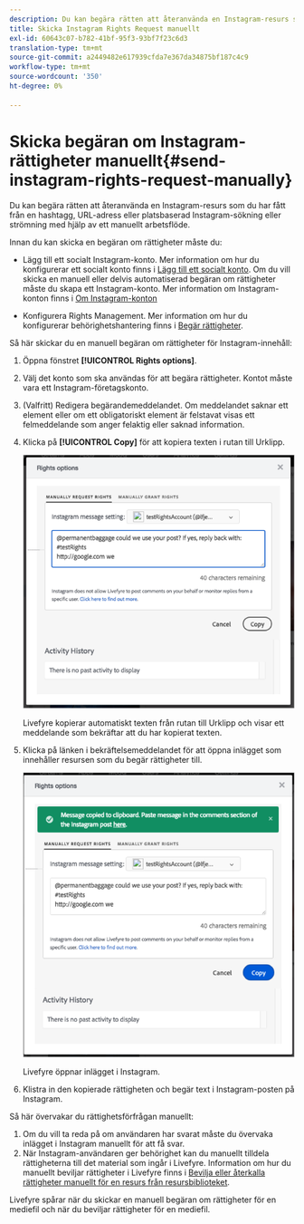 ```yaml
---
description: Du kan begära rätten att återanvända en Instagram-resurs som du har fått från en hashtagg, URL-adress eller platsbaserad Instagram-sökning eller strömning med hjälp av ett manuellt arbetsflöde.
title: Skicka Instagram Rights Request manuellt
exl-id: 60643c07-b782-41bf-95f3-93bf7f23c6d3
translation-type: tm+mt
source-git-commit: a2449482e617939cfda7e367da34875bf187c4c9
workflow-type: tm+mt
source-wordcount: '350'
ht-degree: 0%

---
```


# Skicka begäran om Instagram-rättigheter manuellt{#send-instagram-rights-request-manually}

Du kan begära rätten att återanvända en Instagram-resurs som du har fått från en hashtagg, URL-adress eller platsbaserad Instagram-sökning eller strömning med hjälp av ett manuellt arbetsflöde.

Innan du kan skicka en begäran om rättigheter måste du:

* Lägg till ett socialt Instagram-konto. Mer information om hur du konfigurerar ett socialt konto finns i [Lägg till ett socialt konto](../c-users-creating-accounts-with-studio-access/t-configure-social-accout-instagram/t-configure-social-accout-instagram.md#t_configure_social_accout_instagram). Om du vill skicka en manuell eller delvis automatiserad begäran om rättigheter måste du skapa ett Instagram-konto. Mer information om Instagram-konton finns i [Om Instagram-konton](../c-users-creating-accounts-with-studio-access/t-configure-social-accout-instagram/c-about-instagram-accounts.md#c_about_instagram_accounts)

* Konfigurera Rights Management. Mer information om hur du konfigurerar behörighetshantering finns i [Begär rättigheter](../c-how-requesting-rights-works/c-how-requesting-rights-works.md).

Så här skickar du en manuell begäran om rättigheter för Instagram-innehåll:

1. Öppna fönstret **[!UICONTROL Rights options]**.
1. Välj det konto som ska användas för att begära rättigheter. Kontot måste vara ett Instagram-företagskonto.
1. (Valfritt) Redigera begärandemeddelandet. Om meddelandet saknar ett element eller om ett obligatoriskt element är felstavat visas ett felmeddelande som anger felaktig eller saknad information.
1. Klicka på **[!UICONTROL Copy]** för att kopiera texten i rutan till Urklipp.

   ![](assets/rr_insta_workaround1.png)

   Livefyre kopierar automatiskt texten från rutan till Urklipp och visar ett meddelande som bekräftar att du har kopierat texten.

1. Klicka på länken i bekräftelsemeddelandet för att öppna inlägget som innehåller resursen som du begär rättigheter till.

   ![](assets/rr_insta_workaround2.png)

   Livefyre öppnar inlägget i Instagram.

1. Klistra in den kopierade rättigheten och begär text i Instagram-posten på Instagram.

Så här övervakar du rättighetsförfrågan manuellt:

1. Om du vill ta reda på om användaren har svarat måste du övervaka inlägget i Instagram manuellt för att få svar.
1. När Instagram-användaren ger behörighet kan du manuellt tilldela rättigheterna till det material som ingår i Livefyre. Information om hur du manuellt beviljar rättigheter i Livefyre finns i [Bevilja eller återkalla rättigheter manuellt för en resurs från resursbiblioteket](../c-how-requesting-rights-works/t-manually-grant-the-rights-for-one-or-more-assets.md#t_manually_grant_the_rights_for_one_or_more_assets).

Livefyre spårar när du skickar en manuell begäran om rättigheter för en mediefil och när du beviljar rättigheter för en mediefil.
